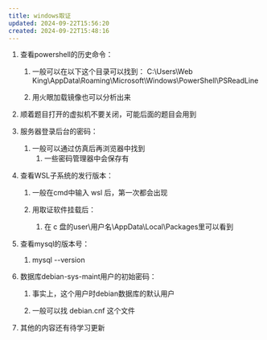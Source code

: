 ```yaml
---
title: windows取证
updated: 2024-09-22T15:56:20
created: 2024-09-22T15:48:16
---
```


1.  查看powershell的历史命令：
    1.  一般可以在以下这个目录可以找到：
        C:\Users\Web King\AppData\Roaming\Microsoft\Windows\PowerShell\PSReadLine  

    2.  用火眼加载镜像也可以分析出来  

        

2.  顺着题目打开的虚拟机不要关闭，可能后面的题目会用到  

    

3.  服务器登录后台的密码：
    1.  一般可以通过仿真后再浏览器中找到
        1. 一些密码管理器中会保存有  
        
           

4.  查看WSL子系统的发行版本：
    1. 一般在cmd中输入 wsl 后，第一次都会出现

    2.  用取证软件挂载后：
        1. 在 c 盘的user\用户名\AppData\Local\Packages里可以看到  
        
           

5.  查看mysql的版本号：
    1. mysql --version  

       

6.  数据库debian-sys-maint用户的初始密码：
    1. 事实上，这个用户时debian数据库的默认用户

    2. 一般可以找 debian.cnf 这个文件

       

7.  其他的内容还有待学习更新

